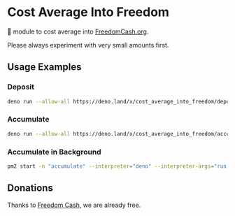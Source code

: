 # Cost Average Into Freedom
🦕 module to cost average into [FreedomCash.org](https://FreedomCash.org).

Please always experiment with very small amounts first.

## Usage Examples

### Deposit
```sh
deno run --allow-all https://deno.land/x/cost_average_into_freedom/deposit.ts
```

### Accumulate
```sh
deno run --allow-all https://deno.land/x/cost_average_into_freedom/accumulate.ts
```

### Accumulate in Background
```sh
pm2 start -n "accumulate" --interpreter="deno" --interpreter-args="run --allow-net --allow-env" https://deno.land/x/cost_average_into_freedom/accumulate.ts
```

## Donations
Thanks to [Freedom Cash](https://FreedomCash.org), we are already free.  
